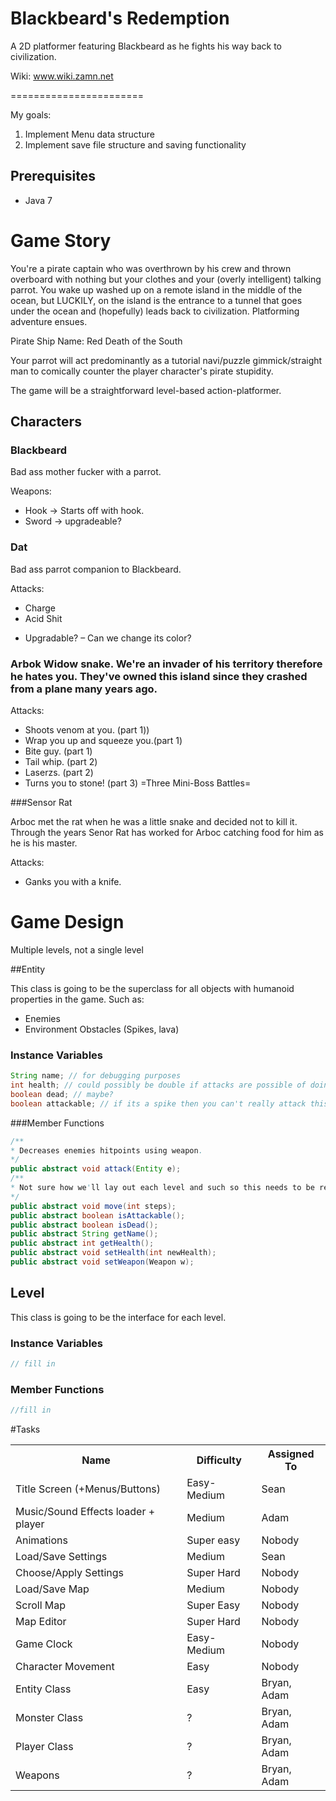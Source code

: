 Blackbeard's Redemption
======================

A 2D platformer featuring Blackbeard as he fights his way back to civilization.

Wiki: www.wiki.zamn.net

=======================

My goals: 

1. Implement Menu data structure
2. Implement save file structure and saving functionality

Prerequisites
-------------
* Java 7 

# Game Story

You're a pirate captain who was overthrown by his crew and thrown overboard with nothing but your clothes and your (overly intelligent) talking parrot. You wake up washed up on a remote island in the middle of the ocean, but LUCKILY, on the island is the entrance to a tunnel that goes under the ocean and (hopefully) leads back to civilization. Platforming adventure ensues.

Pirate Ship Name: Red Death of the South

Your parrot will act predominantly as a tutorial navi/puzzle gimmick/straight man to comically counter the player character's pirate stupidity.

The game will be a straightforward level-based action-platformer.

## Characters

### Blackbeard
Bad ass mother fucker with a parrot.

Weapons:

* Hook → Starts off with hook. 
* Sword → upgradeable?

### Dat
Bad ass parrot companion to Blackbeard.

Attacks: 
* Charge 
* Acid Shit 
- Upgradable? 
– Can we change its color?

### Arbok Widow snake. We're an invader of his territory therefore he hates you. They've owned this island since they crashed from a plane many years ago.

Attacks: 
* Shoots venom at you. (part 1)) 
* Wrap you up and squeeze you.(part 1) 
* Bite guy. (part 1) 
* Tail whip. (part 2) 
* Laserzs. (part 2) 
* Turns you to stone! (part 3) 
=Three Mini-Boss Battles=

###Sensor Rat

Arboc met the rat when he was a little snake and decided not to kill it. Through the years Senor Rat has worked for Arboc catching food for him as he is his master.

Attacks: 
* Ganks you with a knife. 

# Game Design
Multiple levels, not a single level

##Entity

This class is going to be the superclass for all objects with humanoid properties in the game. Such as:

* Enemies
* Environment Obstacles (Spikes, lava)

### Instance Variables
```Java
String name; // for debugging purposes 
int health; // could possibly be double if attacks are possible of doing partial damage.
boolean dead; // maybe?
boolean attackable; // if its a spike then you can't really attack this (OR CAN YOU!?)
```

###Member Functions
```Java
/**
* Decreases enemies hitpoints using weapon.
*/
public abstract void attack(Entity e);
/**
* Not sure how we'll lay out each level and such so this needs to be refined.
*/
public abstract void move(int steps);
public abstract boolean isAttackable();
public abstract boolean isDead();
public abstract String getName();
public abstract int getHealth();
public abstract void setHealth(int newHealth);
public abstract void setWeapon(Weapon w);
```

## Level

This class is going to be the interface for each level.

### Instance Variables

```Java
// fill in
```

### Member Functions
```Java
//fill in
```


#Tasks

<table>
	<tr>
		<th >Name </th><th >Difficulty </th><th >Assigned To </th>
	</tr>
	<tr>
		<td >Title Screen (+Menus/Buttons) </td><td > Easy-Medium </td><td > Sean </td>
	</tr>
	<tr>
		<td >Music/Sound Effects loader + player</td><td >Medium</td><td >Adam</td>
	</tr>
	<tr>
		<td >Animations </td><td > Super easy </td><td > Nobody</td>
	</tr>
	<tr>
		<td >Load/Save Settings </td><td > Medium </td><td > Sean</td>
	</tr>
	<tr>
		<td >Choose/Apply Settings </td><td > Super Hard </td><td > Nobody</td>
	</tr>
	<tr>
		<td >Load/Save Map </td><td > Medium </td><td > Nobody</td>
	</tr>
	<tr>
		<td >Scroll Map </td><td > Super Easy </td><td > Nobody</td>
	</tr>
	<tr>
		<td >Map Editor </td><td > Super Hard </td><td > Nobody</td>
	</tr>
	<tr>
		<td >Game Clock </td><td > Easy-Medium </td><td > Nobody</td>
	</tr>
	<tr>
		<td >Character Movement </td><td > Easy </td><td > Nobody</td>
	</tr>
	<tr>
		<td >Entity Class </td><td > Easy </td><td > Bryan, Adam</td>
	</tr>
	<tr>
		<td >Monster Class </td><td > ? </td><td > Bryan, Adam</td>
	</tr>
	<tr>
		<td >Player Class </td><td > ? </td><td > Bryan, Adam</td>
	</tr>
	<tr>
		<td >Weapons </td><td > ? </td><td > Bryan, Adam </td>
	</tr>
</table>

